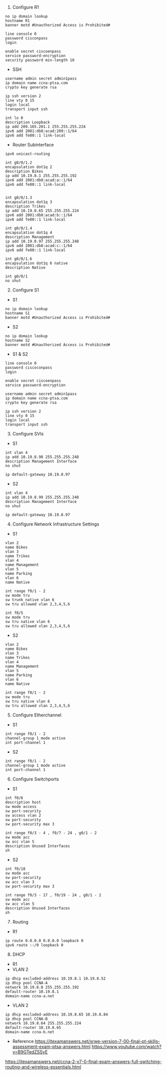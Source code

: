 1. Configure R1 

```
no ip domain lookup
hostname R1
banner motd #Unauthorized Access is Prohibited#
```

```
line console 0
password cisconpass
login

enable secret ciscoenpass
service password-encryption
security password min-length 10
```

- SSH

```
username admin secret admin1pass
ip domain name ccna-ptsa.com
crypto key generate rsa
```

```
ip ssh version 2
line vty 0 15
login local
transport input ssh
```

```
int lo 0
description Loopback 
ip add 209.165.201.1 255.255.255.224
ipv6 add 2001:db8:acad:209::1/64
ipv6 add fe80::1 link-local
```

- Router Subinterface
```
ipv6 unicast-routing

int g0/0/1.2
encapsulation dot1q 2
description Bikes
ip add 10.19.8.1 255.255.255.192
ipv6 add 2001:db8:acad:a::1/64
ipv6 add fe80::1 link-local


int g0/0/1.3
encapsulation dot1q 3
description Trikes
ip add 10.19.8.65 255.255.255.224
ipv6 add 2001:db8:acad:b::1/64
ipv6 add fe80::1 link-local

int g0/0/1.4
encapsulation dot1q 4
description Management
ip add 10.19.8.97 255.255.255.248
ipv6 add 2001:db8:acad:c::1/64
ipv6 add fe80::1 link-local

int g0/0/1.6
encapsulation dot1q 6 native
description Native

int g0/0/1
no shut
```

2. Configure S1 
- S1
```
no ip domain lookup
hostname S1
banner motd #Unauthorized Access is Prohibited#
```

- S2
```
no ip domain lookup
hostname S2
banner motd #Unauthorized Access is Prohibited#
```

- S1 & S2
```
line console 0
password ciscoconpass
login

enable secret ciscoenpass
service password-encryption
```

```
username admin secret admin1pass
ip domain name ccna-ptsa.com
crypto key generate rsa
```

```
ip ssh version 2
line vty 0 15
login local
transport input ssh
```

3. Configure SVIs

- S1
```
int vlan 4
ip add 10.19.8.98 255.255.255.248
description Management Interface
no shut

ip default-gateway 10.19.8.97
```

- S2
```
int vlan 4
ip add 10.19.8.99 255.255.255.248
description Management Interface
no shut

ip default-gateway 10.19.8.97
```

4. Configure Network Infrastructure Settings
- S1
```
vlan 2
name Bikes
vlan 3
name Trikes
vlan 4
name Management
vlan 5
name Parking
vlan 6
name Native

int range f0/1 - 2
sw mode tru
sw trunk native vlan 6
sw tru allowed vlan 2,3,4,5,6

int f0/5
sw mode tru
sw tru native vlan 6
sw tru allowed vlan 2,3,4,5,6

```

- S2
```
vlan 2
name Bikes
vlan 3
name Trikes
vlan 4
name Management
vlan 5
name Parking
vlan 6
name Native

int range f0/1 - 2
sw mode tru
sw tru native vlan 6
sw tru allowed vlan 2,3,4,5,6
```

5. Configure Etherchannel
- S1
```
int range f0/1 - 2
channel-group 1 mode active
int port-channel 1
```
- S2
```
int range f0/1 - 2
channel-group 1 mode active
int port-channel 1
```

6. Configure Switchports
- S1
```
int f0/6
description host
sw mode access
sw port-security
sw access vlan 2
sw port-security
sw port-security max 3

int range f0/3 - 4 , f0/7 - 24 , g0/1 - 2
sw mode acc
sw acc vlan 5
description Unused Interfaces
sh
```

- S2
```
int f0/18
sw mode acc
sw port-security
sw acc vlan 3
sw port-security max 3

int range f0/3 - 17 , f0/19 - 24 , g0/1 - 2
sw mode acc
sw acc vlan 5
description Unused Interfaces
sh
```

7. Routing 
- R1 
```
ip route 0.0.0.0 0.0.0.0 loopback 0
ipv6 route ::/0 loopback 0
```

8. DHCP 
- R1 
- VLAN 2
```
ip dhcp excluded-address 10.19.8.1 10.19.8.52
ip dhcp pool CCNA-A
network 10.19.8.0 255.255.255.192
default-router 10.19.8.1
domain-name ccna-a.net
```
- VLAN 2
```
ip dhcp excluded-address 10.19.8.65 10.19.8.84
ip dhcp pool CCNA-B
network 10.19.8.64 255.255.255.224
default-router 10.19.8.65
domain-name ccna-b.net
```


- Reference
https://itexamanswers.net/srwe-version-7-00-final-pt-skills-assessment-exam-ptsa-answers.html
https://www.youtube.com/watch?v=B9GTedZSSyE

https://itexamanswers.net/ccna-2-v7-0-final-exam-answers-full-switching-routing-and-wireless-essentials.html